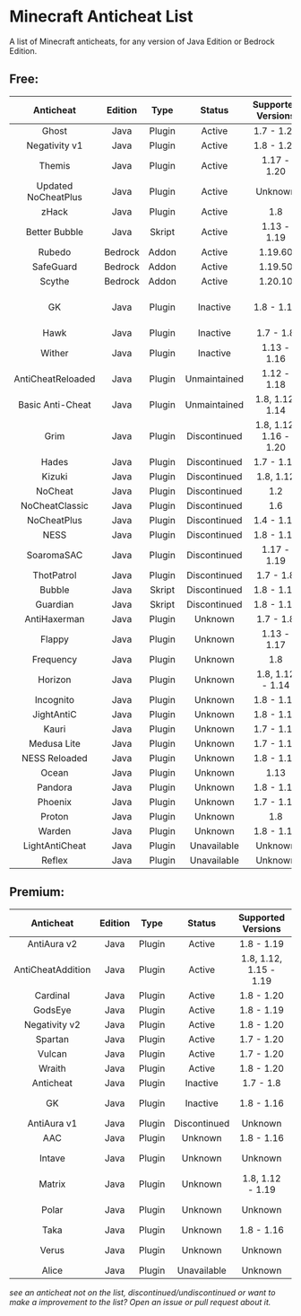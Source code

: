 # Minecraft Anticheat List
A list of Minecraft anticheats, for any version of Java Edition or Bedrock Edition.
## Free:
|Anticheat          |Edition|Type  |Status      |Supported Versions    |Links                                                                                                      |
|:-----------------:|:-----:|:----:|:----------:|:--------------------:|:---------------------------------------------------------------------------------------------------------:|
|Ghost              |Java   |Plugin|Active      |1.7 - 1.20            |[SpigotMC](https://spigotmc.org/resources/111084)                                                          |
|Negativity v1      |Java   |Plugin|Active      |1.8 - 1.20            |[SpigotMC](https://spigotmc.org/resources/48399)                                                           |
|Themis             |Java   |Plugin|Active      |1.17 - 1.20           |[SpigotMC](https://spigotmc.org/resources/90766)                                                           |
|Updated NoCheatPlus|Java   |Plugin|Active      |Unknown               |[GitHub](https://github.com/Updated-NoCheatPlus/NoCheatPlus)                                               |
|zHack              |Java   |Plugin|Active      |1.8                   |[Polymart](https://polymart.org/resource/460)                                                              |
|Better Bubble      |Java   |Skript|Active      |1.13 - 1.19           |[SpigotMC](https://spigotmc.org/resources/81404)                                                           |
|Rubedo             |Bedrock|Addon |Active      |1.19.60               |[GitHub](https://github.com/smell-of-curry/rubedo)                                                         |
|SafeGuard          |Bedrock|Addon |Active      |1.19.50               |[GitHub](https://github.com/BlaizerBrumo/SafeGuard)                                                        |
|Scythe             |Bedrock|Addon |Active      |1.20.10               |[GitHub](https://github.com/Scythe-Anticheat/Scythe-Anticheat)                                             |
|GK                 |Java   |Plugin|Inactive    |1.8 - 1.16            |[Dedicated Site](https://gkanticheat.weebly.com/free.html), [SpigotMC](https:/spigotmc.org/resources/75691)|
|Hawk               |Java   |Plugin|Inactive    |1.7 - 1.8             |[SpigotMC](https://spigotmc.org/resources/40343)                                                           |
|Wither             |Java   |Plugin|Inactive    |1.13 - 1.16           |[SpigotMC](https://spigotmc.org/resources/68657)                                                           |
|AntiCheatReloaded  |Java   |Plugin|Unmaintained|1.12 - 1.18           |[SpigotMC](https://spigotmc.org/resources/23799)                                                           |
|Basic Anti-Cheat   |Java   |Plugin|Unmaintained|1.8, 1.12, 1.14       |[SpigotMC](https://spigotmc.org/resources/70455)                                                           |
|Grim               |Java   |Plugin|Discontinued|1.8, 1.12, 1.16 - 1.20|[SpigotMC](https://spigotmc.org/resources/99923)                                                           |
|Hades              |Java   |Plugin|Discontinued|1.7 - 1.15            |[GitHub](https://github.com/Tecnio/Hades)                                                                  |
|Kizuki             |Java   |Plugin|Discontinued|1.8, 1.12             |[SpigotMC](https://spigotmc.org/resources/90468)                                                           |
|NoCheat            |Java   |Plugin|Discontinued|1.2                   |[Bukkit](https://dev.bukkit.org/projects/nocheat)                                                          |
|NoCheatClassic     |Java   |Plugin|Discontinued|1.6                   |[Bukkit](https://dev.bukkit.org/projects/nocheat-classic)                                                  |
|NoCheatPlus        |Java   |Plugin|Discontinued|1.4 - 1.12            |[Bukkit](https://dev.bukkit.org/projects/nocheatplus)                                                      |
|NESS               |Java   |Plugin|Discontinued|1.8 - 1.12            |[SpigotMC](https://spigotmc.org/resources/53281)                                                           |
|SoaromaSAC         |Java   |Plugin|Discontinued|1.17 - 1.19           |[SpigotMC](https://spigotmc.org/resources/87702)                                                           |
|ThotPatrol         |Java   |Plugin|Discontinued|1.7 - 1.8             |[SpigotMC](https://spigotmc.org/resources/79978)                                                           |
|Bubble             |Java   |Skript|Discontinued|1.8 - 1.14            |[SpigotMC](https://spigotmc.org/resources/78468)                                                           |
|Guardian           |Java   |Skript|Discontinued|1.8 - 1.10            |[SpigotMC](https://spigotmc.org/resources/29264)                                                           |
|AntiHaxerman       |Java   |Plugin|Unknown     |1.7 - 1.8             |[SpigotMC](https://spigotmc.org/resources/83198)                                                           |
|Flappy             |Java   |Plugin|Unknown     |1.13 - 1.17           |[SpigotMC](https://spigotmc.org/resources/92180)                                                           |
|Frequency          |Java   |Plugin|Unknown     |1.8                   |[GitHub](https://github.com/ElevatedDev/Frequency)                                                         |
|Horizon            |Java   |Plugin|Unknown     |1.8, 1.12 - 1.14      |[SpigotMC](https://spigotmc.org/resources/65830)                                                           |
|Incognito          |Java   |Plugin|Unknown     |1.8 - 1.16            |[Bukkit](https://dev.bukkit.org/projects/incognito)                                                        |
|JightAntiC         |Java   |Plugin|Unknown     |1.8 - 1.17            |[SpigotMC](https://spigotmc.org/resources/88154)                                                           |
|Kauri              |Java   |Plugin|Unknown     |1.7 - 1.16            |[SpigotMC](https://spigotmc.org/resources/101667)                                                          |
|Medusa Lite        |Java   |Plugin|Unknown     |1.7 - 1.12            |[SpigotMC](https://spigotmc.org/resources/83345)                                                           |
|NESS Reloaded      |Java   |Plugin|Unknown     |1.8 - 1.17            |[SpigotMC](https://spigotmc.org/resources/75887)                                                           |
|Ocean              |Java   |Plugin|Unknown     |1.13                  |[SpigotMC](https://spigotmc.org/resources/58907)                                                           |
|Pandora            |Java   |Plugin|Unknown     |1.8 - 1.16            |[GitHub](https://github.com/GoDead/Pandora)                                                                |
|Phoenix            |Java   |Plugin|Unknown     |1.7 - 1.13            |[SpigotMC](https://spigotmc.org/resources/6207)                                                            |
|Proton             |Java   |Plugin|Unknown     |1.8                   |[GitHub](https://github.com/GoDead/proton-anticheat)                                                       |
|Warden             |Java   |Plugin|Unknown     |1.8 - 1.16            |[SpigotMC](https://spigotmc.org/resources/81877)                                                           |
|LightAntiCheat     |Java   |Plugin|Unavailable |Unknown               |[](https://spigotmc.org/resources/96341)                                                                   |
|Reflex             |Java   |Plugin|Unavailable |Unknown               |[](https://spigotmc.org/resources/21122)                                                                   |
## Premium:
|Anticheat        |Edition|Type  |Status      |Supported Versions|Links                                                                  |
|:---------------:|:-----:|:----:|:----------:|:----------------:|:---------------------------------------------------------------------:|
|AntiAura v2      |Java   |Plugin|Active      |1.8 - 1.19            |[SpigotMC](https://spigotmc.org/resources/1368)                    |
|AntiCheatAddition|Java   |Plugin|Active      |1.8, 1.12, 1.15 - 1.19|[SpigotMC](https://spigotmc.org/resources/33590)                   |
|Cardinal         |Java   |Plugin|Active      |1.8 - 1.20            |[BuiltByBit](https://builtbybit.com/resources/26622)               |
|GodsEye          |Java   |Plugin|Active      |1.8 - 1.19            |[SpigotMC](https://spigotmc.org/resources/69595)                   |
|Negativity v2    |Java   |Plugin|Active      |1.8 - 1.20            |[SpigotMC](https://spigotmc.org/resources/86874)                   |
|Spartan          |Java   |Plugin|Active      |1.7 - 1.20            |[SpigotMC](https://spigotmc.org/resources/25638)                   |
|Vulcan           |Java   |Plugin|Active      |1.7 - 1.20            |[SpigotMC](https://spigotmc.org/resources/83626)                   |
|Wraith           |Java   |Plugin|Active      |1.8 - 1.20            |[SpigotMC](https://spigotmc.org/resources/66887)                   |
|Anticheat        |Java   |Plugin|Inactive    |1.7 - 1.8             |[SpigotMC](https://spigotmc.org/resources/93504)                   |
|GK               |Java   |Plugin|Inactive    |1.8 - 1.16            |[Dedicated Site](https://gkanticheat.weebly.com/premium1.html)     |
|AntiAura v1      |Java   |Plugin|Discontinued|Unknown               |[SpigotMC](https://spigotmc.org/resources/1368/update?update=10078)|
|AAC              |Java   |Plugin|Unknown     |1.8 - 1.16            |[SpigotMC](https://spigotmc.org/resources/6442)                    |
|Intave           |Java   |Plugin|Unknown     |Unknown               |[Dedicated Site](https://intave.ac)                                |
|Matrix           |Java   |Plugin|Unknown     |1.8, 1.12 - 1.19      |[BuiltByBit](builtbybit.com/resources/13999)                       |
|Polar            |Java   |Plugin|Unknown     |Unknown               |[Dedicated Site](https://polar.top)                                |
|Taka             |Java   |Plugin|Unknown     |1.8 - 1.16            |[SpigotMC](https://spigotmc.org/resources/45167)                   |
|Verus            |Java   |Plugin|Unknown     |Unknown               |[Dedicated Site](https://verus.ac)                                 |
|Alice            |Java   |Plugin|Unavailable |Unknown               |[](https://spigotmc.org/resources/89139)                           |

*see an anticheat not on the list, discontinued/undiscontinued or want to make a improvement to the list? Open an issue or pull request about it.*
